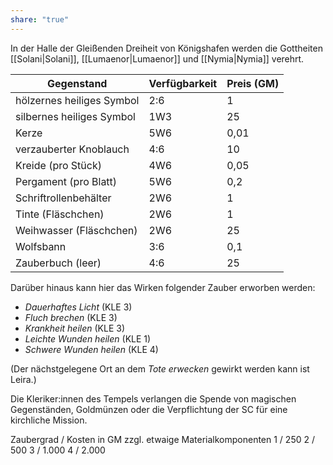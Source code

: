 ```yaml
---
share: "true"
---
```

In der Halle der Gleißenden Dreiheit  von Königshafen werden die Gottheiten [[Solani|Solani]], [[Lumaenor|Lumaenor]] und [[Nymia|Nymia]] verehrt.

| **Gegenstand**            | **Verfügbarkeit** | **Preis (GM)** |
| ------------------------- | ----------------- | -------------- |
| hölzernes heiliges Symbol | 2:6               | 1              |
| silbernes heiliges Symbol | 1W3               | 25             |
| Kerze                     | 5W6               | 0,01           |
| verzauberter Knoblauch    | 4:6               | 10             |
| Kreide (pro Stück)        | 4W6               | 0,05           |
| Pergament (pro Blatt)     | 5W6               | 0,2            |
| Schriftrollenbehälter     | 2W6               | 1              |
| Tinte (Fläschchen)        | 2W6               | 1              |
| Weihwasser (Fläschchen)   | 2W6               | 25             |
| Wolfsbann                 | 3:6               | 0,1            |
| Zauberbuch (leer)         | 4:6               | 25             |
Darüber hinaus kann hier das Wirken folgender Zauber erworben werden:

- *Dauerhaftes Licht* (KLE 3)
- *Fluch brechen* (KLE 3)
- *Krankheit heilen* (KLE 3)
- *Leichte Wunden heilen* (KLE 1)
- *Schwere Wunden heilen* (KLE 4)

(Der nächstgelegene Ort an dem *Tote erwecken* gewirkt werden kann ist Leira.)

Die Kleriker:innen des Tempels verlangen die Spende von magischen Gegenständen, Goldmünzen oder die Verpflichtung der SC für eine kirchliche Mission.

Zaubergrad / Kosten in GM zzgl. etwaige Materialkomponenten
1 / 250
2 / 500
3 / 1.000
4 / 2.000